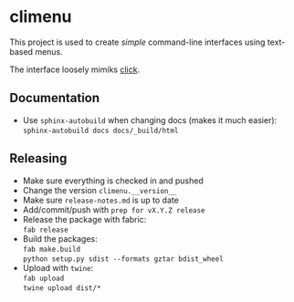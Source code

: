 # climenu

This project is used to create *simple* command-line interfaces using text-based menus.

The interface loosely mimiks [click](http://click.pocoo.org).

## Documentation
*   Use `sphinx-autobuild` when changing docs (makes it much easier):  
    `sphinx-autobuild docs docs/_build/html`

## Releasing
*   Make sure everything is checked in and pushed
*   Change the version `climenu.__version__`
*   Make sure `release-notes.md` is up to date
*   Add/commit/push with `prep for vX.Y.Z release`
*   Release the package with fabric:  
    `fab release`
*   Build the packages:  
    `fab make.build`  
    `python setup.py sdist --formats gztar bdist_wheel`
*   Upload with `twine`:  
    `fab upload`  
    `twine upload dist/*`
